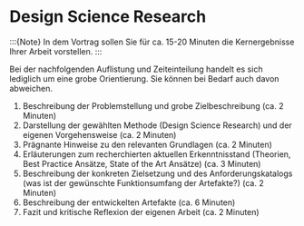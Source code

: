 # Design Science Research

:::{Note}
In dem Vortrag sollen Sie für ca. 15-20 Minuten die Kernergebnisse Ihrer Arbeit vorstellen.
:::

Bei der nachfolgenden Auflistung und Zeiteinteilung handelt es sich lediglich um eine grobe Orientierung. Sie können bei Bedarf auch davon abweichen. 

1. Beschreibung der Problemstellung und grobe Zielbeschreibung (ca. 2 Minuten)
1. Darstellung der gewählten Methode (Design Science Research) und der eigenen Vorgehensweise (ca. 2 Minuten)
1. Prägnante Hinweise zu den relevanten Grundlagen (ca. 2 Minuten)
1. Erläuterungen zum recherchierten aktuellen Erkenntnisstand (Theorien, Best Practice Ansätze, State of the Art Ansätze) (ca. 3 Minuten)
1. Beschreibung der konkreten Zielsetzung und des Anforderungskatalogs (was ist der gewünschte Funktionsumfang der Artefakte?) (ca. 2 Minuten)
1. Beschreibung der entwickelten Artefakte (ca. 6 Minuten)
1. Fazit und kritische Reflexion der eigenen Arbeit (ca. 2 Minuten)
